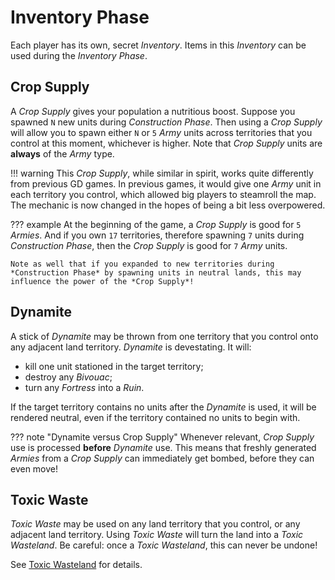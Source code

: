 # Inventory Phase

Each player has its own, secret *Inventory*. Items in this *Inventory* can be used during the *Inventory Phase*.

## Crop Supply
A *Crop Supply* gives your population a nutritious boost. Suppose you spawned `N` new units during *Construction Phase*. Then using a *Crop Supply* will allow you to spawn either `N` or `5` *Army* units across territories that you control at this moment, whichever is higher. Note that *Crop Supply* units are **always** of the *Army* type.

!!! warning
    This *Crop Supply*, while similar in spirit, works quite differently from previous GD games. In previous games, it would give one *Army* unit in each territory you control, which allowed big players to steamroll the map. The mechanic is now changed in the hopes of being a bit less overpowered.

??? example
    At the beginning of the game, a *Crop Supply* is good for `5` *Armies*. And if you own `17` territories, therefore spawning `7` units during *Construction Phase*, then the *Crop Supply* is good for `7` *Army* units.
    
    Note as well that if you expanded to new territories during *Construction Phase* by spawning units in neutral lands, this may influence the power of the *Crop Supply*!

## Dynamite
A stick of *Dynamite* may be thrown from one territory that you control onto any adjacent land territory. *Dynamite* is devestating. It will:

* kill one unit stationed in the target territory;
* destroy any *Bivouac*;
* turn any *Fortress* into a *Ruin*.

If the target territory contains no units after the *Dynamite* is used, it will be rendered neutral, even if the territory contained no units to begin with.

??? note "Dynamite versus Crop Supply"
    Whenever relevant, *Crop Supply* use is processed **before** *Dynamite* use. This means that freshly generated *Armies* from a *Crop Supply* can immediately get bombed, before they can even move!

## Toxic Waste
*Toxic Waste* may be used on any land territory that you control, or any adjacent land territory. Using *Toxic Waste* will turn the land into a *Toxic Wasteland*. Be careful: once a *Toxic Wasteland*, this can never be undone! 

See [Toxic Wasteland](1_natural.md/#toxic-wasteland) for details.